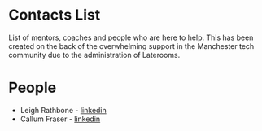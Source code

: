 # Contacts List
List of mentors, coaches and people who are here to help. This has been created on the back of the overwhelming support in the Manchester tech community due to the administration of Laterooms.

# People
* Leigh Rathbone - [linkedin](https://www.linkedin.com/in/leigh-rathbone-630690b/)
* Callum Fraser - [linkedin](https://www.linkedin.com/in/callumjfraser/)
